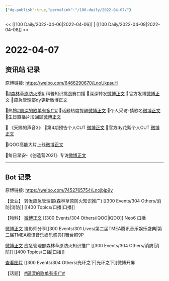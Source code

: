 ```yaml
---
{"dg-publish":true,"permalink":"/100-daily/2022-04-07/"}
---
```



<< [[100 Daily/2022-04-06\|2022-04-06]] | [[100 Daily/2022-04-08\|2022-04-08]] >>

# 2022-04-07

## 资讯站 记录

原博链接: https://weibo.com/6466290670/LnoUkpsuH

🌟[#森林草原防火季#](https://s.weibo.com/weibo?q=%23%E6%A3%AE%E6%9E%97%E8%8D%89%E5%8E%9F%E9%98%B2%E7%81%AB%E5%AD%A3%23) 科普知识挑战赛口播
🌱深深转发[微博正文](https://m.weibo.cn/6466290670/4755699529417682)
🌱官方发博[微博正文](https://m.weibo.cn/5342220662/4755693716375868)
🌱应急管理部dy更新[微博正文](https://m.weibo.cn/6466290670/4755693938412634)

🌟热搜[#周深的歌单有多广#](https://s.weibo.com/weibo?q=%23%E5%91%A8%E6%B7%B1%E7%9A%84%E6%AD%8C%E5%8D%95%E6%9C%89%E5%A4%9A%E5%B9%BF%23)
🌱话题热度提醒[微博正文](https://m.weibo.cn/6466290670/4755582256679723)
🌱个人采访-猜歌名[微博正文](https://m.weibo.cn/6466290670/4755557506352634)
🌱生日直播片段回顾[微博正文](https://m.weibo.cn/6466290670/4755578482330763)

🌟 《天赐的声音3》
🌱第4期预告个人CUT [微博正文](https://m.weibo.cn/6466290670/4755770607141780)
🌱官方dy花絮个人CUT [微博正文](https://m.weibo.cn/6466290670/4755559083673327)

🌟iQOO高能大片上线[微博正文](https://m.weibo.cn/6466290670/4755667640386692)

🌟每日早安-《创造营2021》专访[微博正文](https://m.weibo.cn/6466290670/4755537084551027)

---
## Bot 记录

原博链接: https://weibo.com/7452765754/Lnojbjp9y

【营业】
[](https://m.weibo.cn/1736988591/4755698476389857) 转发应急管理部(森林草原防火知识推广) [[300 Events/304 Others/消防\|消防]] [[400 Topics/口播\|口播]]

【物料】
[微博正文](https://m.weibo.cn/6960161079/4755660094573951) [[300 Events/304 Others/iQOO\|iQOO]] Neo6 口播

[微博正文](https://m.weibo.cn/3796099843/4755632101789285) 摄影师分享[[300 Events/301 Lives/第二届TMEA腾讯音乐娱乐盛典\|第二届TMEA腾讯音乐娱乐盛典]]舞台照9P

[微博正文](https://m.weibo.cn/5342220662/4755693716375868) 应急管理部森林草原防火知识推广 [[300 Events/304 Others/消防\|消防]] [[400 Topics/口播\|口播]]

[查看图片](https://wx4.sinaimg.cn/large/0088n2Pggy1h11j4r9y4sj30hr13htbs.jpg) [[300 Events/304 Others/光环之下\|光环之下]]微博开屏

【话题】
[#周深的歌单有多广#](https://s.weibo.com/weibo?q=%23%E5%91%A8%E6%B7%B1%E7%9A%84%E6%AD%8C%E5%8D%95%E6%9C%89%E5%A4%9A%E5%B9%BF%23)
